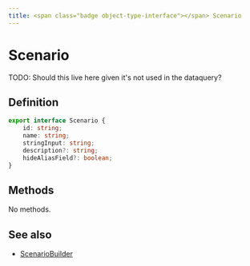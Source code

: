```yaml
---
title: <span class="badge object-type-interface"></span> Scenario
---
```

# <span class="badge object-type-interface"></span> Scenario

TODO: Should this live here given it's not used in the dataquery?

## Definition

```typescript
export interface Scenario {
	id: string;
	name: string;
	stringInput: string;
	description?: string;
	hideAliasField?: boolean;
}

```
## Methods

No methods.
## See also

 * <span class="badge builder"></span> [ScenarioBuilder](./builder-ScenarioBuilder.md)

